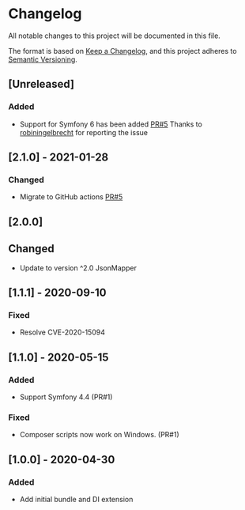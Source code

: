# Changelog
All notable changes to this project will be documented in this file.

The format is based on [Keep a Changelog](https://keepachangelog.com/en/1.0.0/),
and this project adheres to [Semantic Versioning](https://semver.org/spec/v2.0.0.html).

## [Unreleased]
### Added
- Support for Symfony 6 has been added [PR#5](https://github.com/JsonMapper/SymfonyBundle/pull/5) Thanks to [robiningelbrecht](https://github.com/robiningelbrecht) for reporting the issue

## [2.1.0] - 2021-01-28
### Changed 
- Migrate to GitHub actions [PR#5](https://github.com/JsonMapper/SymfonyBundle/pull/5)

## [2.0.0]
## Changed
- Update to version ^2.0 JsonMapper 

## [1.1.1] - 2020-09-10
### Fixed
- Resolve CVE-2020-15094


## [1.1.0] - 2020-05-15
### Added 
- Support Symfony 4.4 (PR#1)
### Fixed
- Composer scripts now work on Windows. (PR#1)

## [1.0.0] - 2020-04-30
### Added
- Add initial bundle and DI extension
